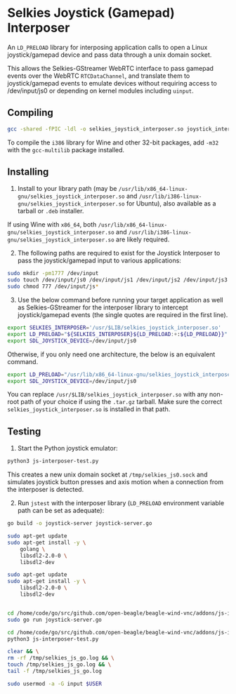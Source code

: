 # Selkies Joystick (Gamepad) Interposer

An `LD_PRELOAD` library for interposing application calls to open a Linux joystick/gamepad device and pass data through a unix domain socket.

This allows the Selkies-GStreamer WebRTC interface to pass gamepad events over the WebRTC `RTCDataChannel`, and translate them to joystick/gamepad events to emulate devices without requiring access to /dev/input/js0 or depending on kernel modules including `uinput`.

## Compiling

```bash
gcc -shared -fPIC -ldl -o selkies_joystick_interposer.so joystick_interposer.c
```

To compile the `i386` library for Wine and other 32-bit packages, add `-m32` with the `gcc-multilib` package installed.

## Installing

1. Install to your library path (may be `/usr/lib/x86_64-linux-gnu/selkies_joystick_interposer.so` and `/usr/lib/i386-linux-gnu/selkies_joystick_interposer.so` for Ubuntu), also available as a tarball or `.deb` installer.

If using Wine with `x86_64`, both `/usr/lib/x86_64-linux-gnu/selkies_joystick_interposer.so` and `/usr/lib/i386-linux-gnu/selkies_joystick_interposer.so` are likely required.

2. The following paths are required to exist for the Joystick Interposer to pass the joystick/gamepad input to various applications:

```bash
sudo mkdir -pm1777 /dev/input
sudo touch /dev/input/js0 /dev/input/js1 /dev/input/js2 /dev/input/js3
sudo chmod 777 /dev/input/js*
```

3. Use the below command before running your target application as well as Selkies-GStreamer for the interposer library to intercept joystick/gamepad events (the single quotes are required in the first line).

```bash
export SELKIES_INTERPOSER='/usr/$LIB/selkies_joystick_interposer.so'
export LD_PRELOAD="${SELKIES_INTERPOSER}${LD_PRELOAD:+:${LD_PRELOAD}}"
export SDL_JOYSTICK_DEVICE=/dev/input/js0
```

Otherwise, if you only need one architecture, the below is an equivalent command.

```bash
export LD_PRELOAD="/usr/lib/x86_64-linux-gnu/selkies_joystick_interposer.so${LD_PRELOAD:+:${LD_PRELOAD}}"
export SDL_JOYSTICK_DEVICE=/dev/input/js0
```

You can replace `/usr/$LIB/selkies_joystick_interposer.so` with any non-root path of your choice if using the `.tar.gz` tarball. Make sure the correct `selkies_joystick_interposer.so` is installed in that path.

## Testing

1. Start the Python joystick emulator:

```bash
python3 js-interposer-test.py
```

This creates a new unix domain socket at `/tmp/selkies_js0.sock` and simulates joystick button presses and axis motion when a connection from the interposer is detected.

2. Run `jstest` with the interposer library (`LD_PRELOAD` environment variable path can be set as adequate):

```bash
go build -o joystick-server joystick-server.go

sudo apt-get update
sudo apt-get install -y \
    golang \
    libsdl2-2.0-0 \
    libsdl2-dev

sudo apt-get update
sudo apt-get install -y \
    libsdl2-2.0-0 \
    libsdl2-dev


cd /home/code/go/src/github.com/open-beagle/beagle-wind-vnc/addons/js-interposer && \
sudo go run joystick-server.go

cd /home/code/go/src/github.com/open-beagle/beagle-wind-vnc/addons/js-interposer && \
python3 js-interposer-test.py

clear && \
rm -rf /tmp/selkies_js_go.log && \
touch /tmp/selkies_js_go.log && \
tail -f /tmp/selkies_js_go.log

sudo usermod -a -G input $USER
```

